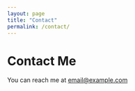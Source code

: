 ```yaml
---
layout: page
title: "Contact"
permalink: /contact/
---
```

# Contact Me
You can reach me at [email@example.com](mailto:email@example.com)

